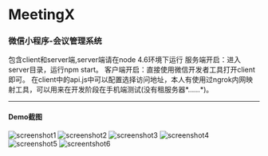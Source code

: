 # MeetingX
### 微信小程序-会议管理系统
包含client和server端,server端请在node 4.6环境下运行
服务端开启：进入server目录，运行npm start。
客户端开启：直接使用微信开发者工具打开client即可。
在client中的api.js中可以配置选择访问地址，本人有使用过ngrok内网映射工具，可以用来在开发阶段在手机端测试(没有租服务器*……*)。
* * *
#### Demo截图
![screenshot1](https://github.com/Moriartty/MeetingX/blob/master/DemoShow/%E5%B1%8F%E5%B9%95%E5%BF%AB%E7%85%A7%202018-09-02%20%E4%B8%8B%E5%8D%883.57.47.png)
![screenshot2](https://github.com/Moriartty/MeetingX/blob/master/DemoShow/%E5%B1%8F%E5%B9%95%E5%BF%AB%E7%85%A7%202018-09-02%20%E4%B8%8B%E5%8D%884.09.27.png)
![screenshot3](https://github.com/Moriartty/MeetingX/blob/master/DemoShow/%E5%B1%8F%E5%B9%95%E5%BF%AB%E7%85%A7%202018-09-02%20%E4%B8%8B%E5%8D%884.10.03.png)
![screenshot4](https://github.com/Moriartty/MeetingX/blob/master/DemoShow/%E5%B1%8F%E5%B9%95%E5%BF%AB%E7%85%A7%202018-09-02%20%E4%B8%8B%E5%8D%884.10.24.png)
![screenshot5](https://github.com/Moriartty/MeetingX/blob/master/DemoShow/%E5%B1%8F%E5%B9%95%E5%BF%AB%E7%85%A7%202018-09-02%20%E4%B8%8B%E5%8D%884.10.43.png)
![screentshot6](https://github.com/Moriartty/MeetingX/blob/master/DemoShow/%E5%B1%8F%E5%B9%95%E5%BF%AB%E7%85%A7%202018-09-02%20%E4%B8%8B%E5%8D%884.10.57.png)
